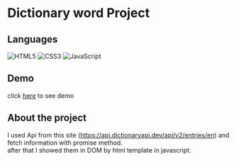 # Dictionary word Project

## Languages
![HTML5](https://img.shields.io/badge/html5-%23E34F26.svg?style=for-the-badge&logo=html5&logoColor=white) ![CSS3](https://img.shields.io/badge/css3-%231572B6.svg?style=for-the-badge&logo=css3&logoColor=white) ![JavaScript](https://img.shields.io/badge/javascript-%23323330.svg?style=for-the-badge&logo=javascript&logoColor=%23F7DF1E)


## Demo
click [here](https://pouria-mobaraki.github.io/Dictionary-word/) to see demo

## About the project
I used Api from this site (https://api.dictionaryapi.dev/api/v2/entries/en) and fetch information with promise method.
<br>
after that I showed them in DOM by html template in javascript.